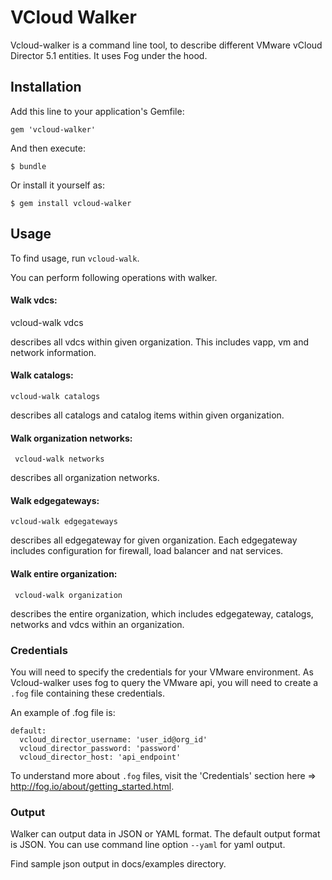 # VCloud Walker

Vcloud-walker is a command line tool, to describe different VMware vCloud Director 5.1 entities. It uses Fog under the hood.

## Installation

Add this line to your application's Gemfile:

    gem 'vcloud-walker'

And then execute:

    $ bundle

Or install it yourself as:

    $ gem install vcloud-walker

## Usage
To find usage, run `vcloud-walk`.

You can perform following operations with walker.

#### Walk vdcs:
   vcloud-walk vdcs

describes all vdcs within given organization. This includes vapp, vm and network information.

#### Walk catalogs:
    vcloud-walk catalogs

describes all catalogs and catalog items within given organization.

#### Walk organization networks:
     vcloud-walk networks

describes all organization networks.

#### Walk edgegateways:
    vcloud-walk edgegateways

describes all edgegateway for given organization. Each edgegateway includes configuration for firewall, load balancer and nat services.

#### Walk entire organization:
     vcloud-walk organization

describes the entire organization, which includes edgegateway, catalogs, networks and vdcs within an organization.

### Credentials

You will need to specify the credentials for your VMware environment. As Vcloud-walker uses fog to query the VMware api, you will need to create a `.fog` file containing these credentials.

An example of .fog file is:
````
default:
  vcloud_director_username: 'user_id@org_id'
  vcloud_director_password: 'password'
  vcloud_director_host: 'api_endpoint'
````

To understand more about `.fog` files, visit the 'Credentials' section here => http://fog.io/about/getting_started.html.

### Output

Walker can output data in JSON or YAML format. The default output format is JSON.
You can use command line option ```--yaml``` for yaml output.

Find sample json output in docs/examples directory.

